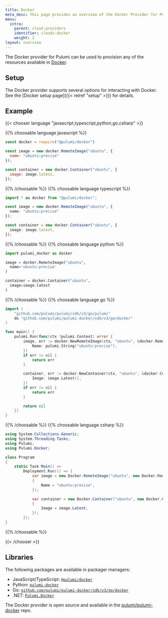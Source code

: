 ```yaml
---
title: Docker
meta_desc: This page provides an overview of the Docker Provider for Pulumi.
menu:
  intro:
    parent: cloud-providers
    identifier: clouds-docker
    weight: 2
layout: overview
---
```


The Docker provider for Pulumi can be used to provision any of the resources available in [Docker](https://www.docker.com/).

## Setup

The Docker provider supports several options for interacting with Docker.  See the [Docker setup page]({{< relref "setup" >}}) for details.

## Example

{{< chooser language "javascript,typescript,python,go,csharp" >}}

{{% choosable language javascript %}}

```javascript
const docker = require("@pulumi/docker")

const image = new docker.RemoteImage("ubuntu", {
  name: "ubuntu:precise"
});

const container = new docker.Container("ubuntu", {
  image: image.latest,
});
```

{{% /choosable %}}
{{% choosable language typescript %}}

```typescript
import * as docker from "@pulumi/docker";

const image = new docker.RemoteImage("ubuntu", {
  name: "ubuntu:precise"
});

const container = new docker.Container("ubuntu", {
  image: image.latest,
});
```

{{% /choosable %}}
{{% choosable language python %}}

```python
import pulumi_docker as docker

image = docker.RemoteImage("ubuntu",
  name='ubuntu:precise'
)

container = docker.Container("ubuntu",
  image=image.latest
)
```

{{% /choosable %}}
{{% choosable language go %}}

```go
import (
	"github.com/pulumi/pulumi/sdk/v3/go/pulumi"
	do "github.com/pulumi/pulumi-docker/sdk/v3/go/docker"
)

func main() {
	pulumi.Run(func(ctx *pulumi.Context) error {
		image, err := docker.NewRemoteImage(ctx, "ubuntu", &docker.RemoteImageArgs{
			Name: pulumi.String("ubuntu:precise"),
		})
		if err != nil {
			return err
		}

		container, err := docker.NewContainer(ctx, "ubuntu", &docker.ContainerArgs{
			Image: image.Latest(),
		})
		if err != nil {
			return err
		}

		return nil
	})
}

```

{{% /choosable %}}
{{% choosable language csharp %}}

```csharp
using System.Collections.Generic;
using System.Threading.Tasks;
using Pulumi;
using Pulumi.Docker;

class Program
{
    static Task Main() =>
        Deployment.Run(() => {
            var image = new Docker.RemoteImage("ubuntu", new Docker.RemoteImageArgs
            {
                Name = "ubuntu:precise",
            });

            var container = new Docker.Container("ubuntu", new Docker.ContainerArgs
            {
                Image = image.Latest,
            });
        });
}
```

{{% /choosable %}}

{{< /chooser >}}

## Libraries

The following packages are available in packager managers:

* JavaScript/TypeScript: [`@pulumi/docker`](https://www.npmjs.com/package/@pulumi/docker)
* Python: [`pulumi-docker`](https://pypi.org/project/pulumi-docker/)
* Go: [`github.com/pulumi/pulumi-docker/sdk/v3/go/docker`](https://github.com/pulumi/pulumi-docker)
* .NET: [`Pulumi.Docker`](https://www.nuget.org/packages/Pulumi.Docker)

The Docker provider is open source and available in the [pulumi/pulumi-docker](https://github.com/pulumi/pulumi-docker) repo.
